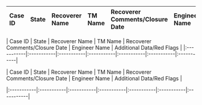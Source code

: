| Case ID | State | Recoverer Name | TM Name | Recoverer Comments/Closure Date | Engineer Name | Additional Data/Red Flags |
|:-----------|:-----------|:-----------|:-----------|:-----------|:-----------|:-----------|

| Case ID | State | Recoverer Name | TM Name | Recoverer Comments/Closure Date | Engineer Name | Additional Data/Red Flags | |:-----------|:-----------|:-----------|:-----------|:-----------|:-----------|:-----------| 

| Case ID | State | Recoverer Name | TM Name | Recoverer Comments/Closure Date | Engineer Name | Additional Data/Red Flags |

|:-----------|:-----------|:-----------|:-----------|:-----------|:-----------|:-----------|

